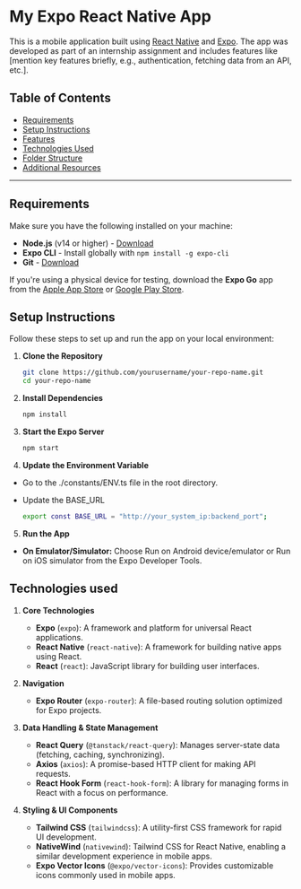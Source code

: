 # My Expo React Native App

This is a mobile application built using [React Native](https://reactnative.dev/) and [Expo](https://expo.dev/). The app was developed as part of an internship assignment and includes features like [mention key features briefly, e.g., authentication, fetching data from an API, etc.].

## Table of Contents

- [Requirements](#requirements)
- [Setup Instructions](#setup-instructions)
- [Features](#features)
- [Technologies Used](#technologies-used)
- [Folder Structure](#folder-structure)
- [Additional Resources](#additional-resources)

---

## Requirements

Make sure you have the following installed on your machine:

- **Node.js** (v14 or higher) - [Download](https://nodejs.org/)
- **Expo CLI** - Install globally with `npm install -g expo-cli`
- **Git** - [Download](https://git-scm.com/)

If you're using a physical device for testing, download the **Expo Go** app from the [Apple App Store](https://apps.apple.com/app/expo-go/id982107779) or [Google Play Store](https://play.google.com/store/apps/details?id=host.exp.exponent).

## Setup Instructions

Follow these steps to set up and run the app on your local environment:

1. **Clone the Repository**

   ```bash
   git clone https://github.com/yourusername/your-repo-name.git
   cd your-repo-name
   ```

2. **Install Dependencies**

   ```bash
   npm install
   ```

3. **Start the Expo Server**

   ```bash
   npm start
   ```

4. **Update the Environment Variable**

- Go to the ./constants/ENV.ts file in the root directory.
- Update the BASE_URL

   ```bash
   export const BASE_URL = "http://your_system_ip:backend_port";
   ```

5. **Run the App**

- **On Emulator/Simulator:** Choose Run on Android device/emulator or Run on iOS simulator from the Expo Developer Tools.

## Technologies used

1. **Core Technologies**
   - **Expo** (`expo`): A framework and platform for universal React applications.
   - **React Native** (`react-native`): A framework for building native apps using React.
   - **React** (`react`): JavaScript library for building user interfaces.

2. **Navigation**
   - **Expo Router** (`expo-router`): A file-based routing solution optimized for Expo projects.

3. **Data Handling & State Management**
   - **React Query** (`@tanstack/react-query`): Manages server-state data (fetching, caching, synchronizing).
   - **Axios** (`axios`): A promise-based HTTP client for making API requests.
   - **React Hook Form** (`react-hook-form`): A library for managing forms in React with a focus on performance.

4. **Styling & UI Components**
   - **Tailwind CSS** (`tailwindcss`): A utility-first CSS framework for rapid UI development.
   - **NativeWind** (`nativewind`): Tailwind CSS for React Native, enabling a similar development experience in mobile apps.
   - **Expo Vector Icons** (`@expo/vector-icons`): Provides customizable icons commonly used in mobile apps.